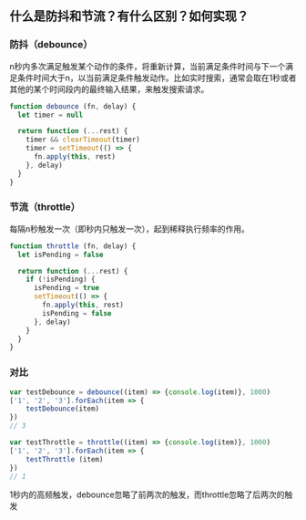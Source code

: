 ## 什么是防抖和节流？有什么区别？如何实现？

### 防抖（debounce）

n秒内多次满足触发某个动作的条件，将重新计算，当前满足条件时间与下一个满足条件时间大于n，以当前满足条件触发动作。比如实时搜索，通常会取在1秒或者其他的某个时间段内的最终输入结果，来触发搜索请求。

```js
function debounce (fn, delay) {
  let timer = null

  return function (...rest) {
    timer && clearTimeout(timer)
    timer = setTimeout(() => {
      fn.apply(this, rest)
    }, delay)
  }
}
```

### 节流（throttle）

每隔n秒触发一次（即秒内只触发一次），起到稀释执行频率的作用。

```js
function throttle (fn, delay) {
  let isPending = false

  return function (...rest) {
    if (!isPending) {
      isPending = true
      setTimeout(() => {
        fn.apply(this, rest)
        isPending = false
      }, delay)
    }
  }
}
```

### 对比

```js
var testDebounce = debounce((item) => {console.log(item)}, 1000)
['1', '2', '3'].forEach(item => {
	testDebounce(item)	
})
// 3
```

```js
var testThrottle = throttle((item) => {console.log(item)}, 1000)
['1', '2', '3'].forEach(item => {
	testThrottle (item)	
})
// 1
```

1秒内的高频触发，debounce忽略了前两次的触发，而throttle忽略了后两次的触发